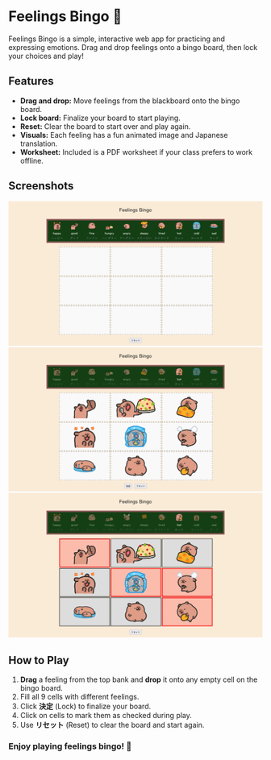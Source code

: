 # Feelings Bingo 👋

Feelings Bingo is a simple, interactive web app for practicing and expressing emotions. Drag and drop feelings onto a bingo board, then lock your choices and play!

## Features

- **Drag and drop:** Move feelings from the blackboard onto the bingo board.
- **Lock board:** Finalize your board to start playing.
- **Reset:** Clear the board to start over and play again.
- **Visuals:** Each feeling has a fun animated image and Japanese translation.
- **Worksheet:** Included is a PDF worksheet if your class prefers to work offline.

## Screenshots

![Screenshot](src/img/screenshot.png)
![Screenshot](src/img/screenshot2.png)
![Screenshot](src/img/screentshot3.png)

## How to Play

1. **Drag** a feeling from the top bank and **drop** it onto any empty cell on the bingo board.
2. Fill all 9 cells with different feelings.
3. Click **決定** (Lock) to finalize your board.
4. Click on cells to mark them as checked during play.
5. Use **リセット** (Reset) to clear the board and start again.

### Enjoy playing feelings bingo! 🎉
